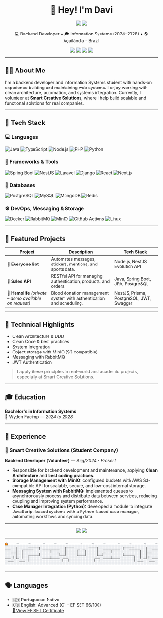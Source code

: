 <h1 align="center">👋 Hey! I'm Davi</h1>

<p align="center">
  <a href="./README.md"><img src="https://img.shields.io/badge/View%20in-Português-green?style=for-the-badge"></a>
  <a href="./README.en.md"><img src="https://img.shields.io/badge/Currently%20in-English-blue?style=for-the-badge"></a>
</p>

<p align="center">
  💻 Backend Developer • 🎓 Information Systems (2024–2028) • 🌎 Açailândia - Brazil
</p>

<p align="center">
  <a href="mailto:davisamarciel@gmail.com">
    <img src="https://img.shields.io/badge/Email-davisamarciel@gmail.com-D14836?style=for-the-badge&logo=gmail&logoColor=white" />
  </a>
  <a href="https://linkedin.com/in/davi-sá-marciel-0a23622bb">
    <img src="https://img.shields.io/badge/LinkedIn-Profile-0A66C2?style=for-the-badge&logo=linkedin&logoColor=white" />
  </a>
  <a href="https://github.com/davismarciel">
    <img src="https://img.shields.io/badge/GitHub-davismarciel-181717?style=for-the-badge&logo=github&logoColor=white" />
  </a>

  <a href="https://docs.google.com/document/d/1NLhULwJ9MVpJGVhY6xrQ27JRpeTYInrqmpMuMyIDG5E/export?format=pdf" target="_blank">
    <img src="https://img.shields.io/badge/Download%20Resume-PDF-red?style=for-the-badge&logo=adobeacrobatreader&logoColor=white" />
  </a>
</p>

---

## 🧑‍💻 About Me

I'm a backend developer and Information Systems student with hands-on experience building and maintaining web systems. I enjoy working with clean architecture, automation, and systems integration. Currently, I volunteer at **Smart Creative Solutions**, where I help build scalable and functional solutions for real companies.

---

## 🚀 Tech Stack

### 💻 Languages

![Java](https://img.shields.io/badge/Java-007396?style=for-the-badge&logo=java&logoColor=white)
![TypeScript](https://img.shields.io/badge/TypeScript-3178C6?style=for-the-badge&logo=typescript&logoColor=white)
![Node.js](https://img.shields.io/badge/Node.js-339933?style=for-the-badge&logo=node.js&logoColor=white)
![PHP](https://img.shields.io/badge/PHP-777BB4?style=for-the-badge&logo=php&logoColor=white)
![Python](https://img.shields.io/badge/Python-3776AB?style=for-the-badge&logo=python&logoColor=white)

### 🧠 Frameworks & Tools

![Spring Boot](https://img.shields.io/badge/Spring_Boot-6DB33F?style=for-the-badge&logo=spring-boot&logoColor=white)
![NestJS](https://img.shields.io/badge/NestJS-E0234E?style=for-the-badge&logo=nestjs&logoColor=white)
![Laravel](https://img.shields.io/badge/Laravel-FF2D20?style=for-the-badge&logo=laravel&logoColor=white)
![Django](https://img.shields.io/badge/Django-092E20?style=for-the-badge&logo=django&logoColor=white)
![React](https://img.shields.io/badge/React-20232A?style=for-the-badge&logo=react&logoColor=61DAFB)
![Next.js](https://img.shields.io/badge/Next.js-000?style=for-the-badge&logo=nextdotjs&logoColor=white)

### 📃 Databases

![PostgreSQL](https://img.shields.io/badge/PostgreSQL-336791?style=for-the-badge&logo=postgresql&logoColor=white)
![MySQL](https://img.shields.io/badge/MySQL-00758F?style=for-the-badge&logo=mysql&logoColor=white)
![MongoDB](https://img.shields.io/badge/MongoDB-47A248?style=for-the-badge&logo=mongodb&logoColor=white)
![Redis](https://img.shields.io/badge/Redis-DC382D?style=for-the-badge&logo=redis&logoColor=white)

### ⚙️ DevOps, Messaging & Storage

![Docker](https://img.shields.io/badge/Docker-2496ED?style=for-the-badge&logo=docker&logoColor=white)
![RabbitMQ](https://img.shields.io/badge/RabbitMQ-FF6600?style=for-the-badge&logo=rabbitmq&logoColor=white)
![MinIO](https://img.shields.io/badge/MinIO-C60000?style=for-the-badge&logo=min.io&logoColor=white)
![GitHub Actions](https://img.shields.io/badge/GitHub%20Actions-2088FF?style=for-the-badge&logo=githubactions&logoColor=white)
![Linux](https://img.shields.io/badge/Linux-FCC624?style=for-the-badge&logo=linux&logoColor=black)

---

## 📂 Featured Projects

| Project                                                                      | Description                                                          | Tech Stack                               |
| ---------------------------------------------------------------------------- | -------------------------------------------------------------------- | ---------------------------------------- |
| 🔹 [**Everyone Bot**](https://github.com/davismarciel/whatsapp-everyone-bot) | Automates messages, stickers, mentions, and sports data.             | Node.js, NestJS, Evolution API           |
| 🔹 [**Sales API**](https://github.com/davismarciel/sales-api-java)           | RESTful API for managing authentication, products, and orders.       | Java, Spring Boot, JPA, PostgreSQL       |
| 🔹 **Hemolife** *(private – demo available on request)*                      | Blood donation management system with authentication and scheduling. | NestJS, Prisma, PostgreSQL, JWT, Swagger |

---

## 🧠 Technical Highlights

- Clean Architecture & DDD
- Clean Code & best practices
- System Integration
- Object storage with MinIO (S3 compatible)
- Messaging with RabbitMQ
- JWT Authentication

> I apply these principles in real-world and academic projects, especially at Smart Creative Solutions.

---

## 🎓 Education

**Bachelor's in Information Systems**  
📍 Wyden Facimp — _2024 to 2028_

---

## 🏢 Experience

### 💼 Smart Creative Solutions (Student Company)

**Backend Developer (Volunteer)** — _Aug/2024 - Present_

- Responsible for backend development and maintenance, applying **Clean Architecture** and **best coding practices**.
- **Storage Management with MinIO:** configured buckets with AWS S3-compatible API for scalable, secure, and low-cost internal storage.
- **Messaging System with RabbitMQ:** implemented queues to asynchronously process and distribute data between services, reducing coupling and improving system performance.
- **Case Manager Integration (Python):** developed a module to integrate JavaScript-based systems with a Python-based case manager, automating workflows and syncing data.

---

<div align="center">
  <img src="https://streak-stats.demolab.com?user=davismarciel&theme=dracula&hide_border=false" height="150" />
  <img src="https://github-profile-trophy.vercel.app/?username=davismarciel&theme=dracula&row=1&no-frame=true&margin-w=8" height="150" />
</div>

---

<picture>
  <source media="(prefers-color-scheme: dark)" srcset="https://raw.githubusercontent.com/davismarciel/davismarciel/output/pacman-contribution-graph-dark.svg">
  <source media="(prefers-color-scheme: light)" srcset="https://raw.githubusercontent.com/davismarciel/davismarciel/output/pacman-contribution-graph.svg">
  <img alt="pacman contribution graph" src="https://raw.githubusercontent.com/davismarciel/davismarciel/output/pacman-contribution-graph.svg">
</picture>

---

## 🗣️ Languages

- 🇧🇷 Portuguese: Native
- 🇺🇸 English: Advanced (C1 – EF SET 66/100)  
  [📄 View EF SET Certificate](https://cert.efset.org/BQGrah)
